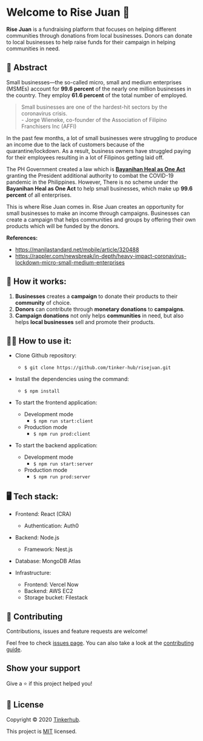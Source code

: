 # Welcome to Rise Juan 👋

**Rise Juan** is a fundraising platform that focuses on helping different communities through donations from local businesses. Donors can donate to local businesses to help raise funds for their campaign in helping communities in need.

## 📝 Abstract
Small businesses—the so-called micro, small and medium enterprises (MSMEs) account for **99.6 percent** of the nearly one million businesses in the country. They employ **61.6 percent** of the total number of employed.

> Small businesses are one of the hardest-hit sectors by the coronavirus crisis. <br />- Jorge Wieneke, co-founder of the Association of Filipino Franchisers Inc (AFFI)

In the past few months, a lot of small businesses were struggling to produce an income due to the lack of customers because of the quarantine/lockdown. As a result, business owners have struggled paying for their employees resulting in a lot of Filipinos getting laid off. 

The PH Government created a law which is [**Bayanihan Heal as One Act**](https://en.wikipedia.org/wiki/Bayanihan_to_Heal_as_One_Act#:~:text=The%20Bayanihan%20to%20Heal%20as,19%20pandemic%20in%20the%20Philippines.) granting the President additional authority to combat the COVID-19 pandemic in the Philippines. However, There is no scheme under the **Bayanihan Heal as One Act** to help small businesses, which make up **99.6 percent** of all enterprises. 

This is where Rise Juan comes in. Rise Juan creates an opportunity for small businesses to make an income through campaigns. Businesses can create a campaign that helps communities and groups by offering their own products which will be funded by the donors. 

**References:**
- https://manilastandard.net/mobile/article/320488
- https://rappler.com/newsbreak/in-depth/heavy-impact-coronavirus-lockdown-micro-small-medium-enterprises

## 🤔 How it works:

1. **Businesses** creates a **campaign** to donate their products to their **community** of choice.
2. **Donors** can contribute through **monetary donations** to **campaigns**.
3. **Campaign donations** not only helps **communities** in need, but also helps **local businesses** sell and promote their products.

## 👨‍💻 How to use it:

- Clone Github repository:

  - `$ git clone https://github.com/tinker-hub/risejuan.git`

- Install the dependencies using the command:

  - `$ npm install`

- To start the frontend application:

  - Development mode
    - `$ npm run start:client`
  - Production mode
    - `$ npm run prod:client`

- To start the backend application:
  - Development mode
    - `$ npm run start:server`
  - Production mode
    - `$ npm run prod:server`

## 🖥 Tech stack:

- Frontend: React (CRA)

  - Authentication: Auth0

- Backend: Node.js

  - Framework: Nest.js

- Database: MongoDB Atlas

- Infrastructure:
  - Frontend: Vercel Now
  - Backend: AWS EC2
  - Storage bucket: Filestack

## 🤝 Contributing

Contributions, issues and feature requests are welcome!

Feel free to check [issues page](hhttps://github.com/tinker-hub/risejuan/issues). You can also take a look at the [contributing guide](hhttps://github.com/tinker-hub/risejuan/blob/master/CONTRIBUTING.md).

## Show your support

Give a ⭐️ if this project helped you!

## 📝 License

Copyright © 2020 [Tinkerhub](https://github.com/tinker-hub).

This project is [MIT](https://github.com/tinker-hub/risejuan/blob/master/LICENSE) licensed.
